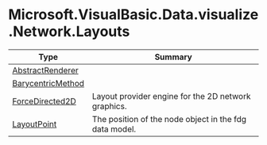 ﻿
# Microsoft.VisualBasic.Data.visualize.Network.Layouts

|Type|Summary|
|----|-------|
|[AbstractRenderer](./AbstractRenderer.md)||
|[BarycentricMethod](./BarycentricMethod.md)||
|[ForceDirected2D](./ForceDirected2D.md)|Layout provider engine for the 2D network graphics.|
|[LayoutPoint](./LayoutPoint.md)|The position of the node object in the fdg data model.|

